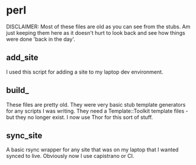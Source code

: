 # perl

DISCLAIMER: Most of these files are old as you can see from the stubs. Am just keeping them here as it doesn't hurt to look back and see how things were done 'back in the day'.

## add_site

I used this script for adding a site to my laptop dev environment.

## build_

These files are pretty old. They were very basic stub template generators for any scripts I was writing. They need a Template::Toolkit template files - but they no longer exist. I now use Thor for this sort of stuff.

## sync_site

A basic rsync wrapper for any site that was on my laptop that I wanted synced to live. Obviously now I use capistrano or CI.
